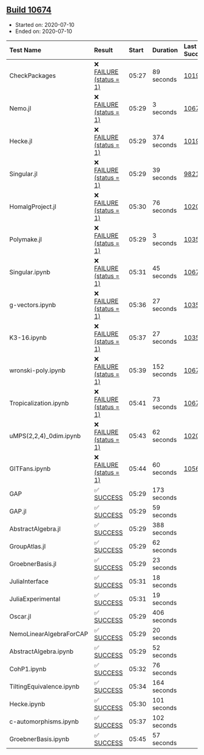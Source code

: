 ## [Build 10674](https://oscarci.mathematik.uni-kl.de/job/oscar/10674/)

* Started on: 2020-07-10
* Ended on: 2020-07-10

| Test Name    | Result | Start | Duration | Last Success | First Failure |
|:-------------|:-------|:------|:---------|:-------------|:--------------|
| CheckPackages | ❌ [FAILURE (status = 1)](https://oscarci.mathematik.uni-kl.de/job/oscar/10674/artifact/logs/build-10674/CheckPackages.log) | 05:27 | 89 seconds | [10197](https://oscarci.mathematik.uni-kl.de/job/oscar/10197/) | [10198](https://oscarci.mathematik.uni-kl.de/job/oscar/10198/) |
| Nemo.jl | ❌ [FAILURE (status = 1)](https://oscarci.mathematik.uni-kl.de/job/oscar/10674/artifact/logs/build-10674/Nemo.jl.log) | 05:29 | 3 seconds | [10671](https://oscarci.mathematik.uni-kl.de/job/oscar/10671/) | [10672](https://oscarci.mathematik.uni-kl.de/job/oscar/10672/) |
| Hecke.jl | ❌ [FAILURE (status = 1)](https://oscarci.mathematik.uni-kl.de/job/oscar/10674/artifact/logs/build-10674/Hecke.jl.log) | 05:29 | 374 seconds | [10197](https://oscarci.mathematik.uni-kl.de/job/oscar/10197/) | [10198](https://oscarci.mathematik.uni-kl.de/job/oscar/10198/) |
| Singular.jl | ❌ [FAILURE (status = 1)](https://oscarci.mathematik.uni-kl.de/job/oscar/10674/artifact/logs/build-10674/Singular.jl.log) | 05:29 | 39 seconds | [9821](https://oscarci.mathematik.uni-kl.de/job/oscar/9821/) | [9822](https://oscarci.mathematik.uni-kl.de/job/oscar/9822/) |
| HomalgProject.jl | ❌ [FAILURE (status = 1)](https://oscarci.mathematik.uni-kl.de/job/oscar/10674/artifact/logs/build-10674/HomalgProject.jl.log) | 05:30 | 76 seconds | [10209](https://oscarci.mathematik.uni-kl.de/job/oscar/10209/) | [10210](https://oscarci.mathematik.uni-kl.de/job/oscar/10210/) |
| Polymake.jl | ❌ [FAILURE (status = 1)](https://oscarci.mathematik.uni-kl.de/job/oscar/10674/artifact/logs/build-10674/Polymake.jl.log) | 05:29 | 3 seconds | [10356](https://oscarci.mathematik.uni-kl.de/job/oscar/10356/) | [10357](https://oscarci.mathematik.uni-kl.de/job/oscar/10357/) |
| Singular.ipynb | ❌ [FAILURE (status = 1)](https://oscarci.mathematik.uni-kl.de/job/oscar/10674/artifact/logs/build-10674/Singular.ipynb.log) | 05:31 | 45 seconds | [10671](https://oscarci.mathematik.uni-kl.de/job/oscar/10671/) | [10672](https://oscarci.mathematik.uni-kl.de/job/oscar/10672/) |
| g-vectors.ipynb | ❌ [FAILURE (status = 1)](https://oscarci.mathematik.uni-kl.de/job/oscar/10674/artifact/logs/build-10674/g-vectors.ipynb.log) | 05:36 | 27 seconds | [10356](https://oscarci.mathematik.uni-kl.de/job/oscar/10356/) | [10357](https://oscarci.mathematik.uni-kl.de/job/oscar/10357/) |
| K3-16.ipynb | ❌ [FAILURE (status = 1)](https://oscarci.mathematik.uni-kl.de/job/oscar/10674/artifact/logs/build-10674/K3-16.ipynb.log) | 05:37 | 27 seconds | [10356](https://oscarci.mathematik.uni-kl.de/job/oscar/10356/) | [10357](https://oscarci.mathematik.uni-kl.de/job/oscar/10357/) |
| wronski-poly.ipynb | ❌ [FAILURE (status = 1)](https://oscarci.mathematik.uni-kl.de/job/oscar/10674/artifact/logs/build-10674/wronski-poly.ipynb.log) | 05:39 | 152 seconds | [10672](https://oscarci.mathematik.uni-kl.de/job/oscar/10672/) | [10673](https://oscarci.mathematik.uni-kl.de/job/oscar/10673/) |
| Tropicalization.ipynb | ❌ [FAILURE (status = 1)](https://oscarci.mathematik.uni-kl.de/job/oscar/10674/artifact/logs/build-10674/Tropicalization.ipynb.log) | 05:41 | 73 seconds | [10673](https://oscarci.mathematik.uni-kl.de/job/oscar/10673/) | [10674](https://oscarci.mathematik.uni-kl.de/job/oscar/10674/) |
| uMPS(2,2,4)_0dim.ipynb | ❌ [FAILURE (status = 1)](https://oscarci.mathematik.uni-kl.de/job/oscar/10674/artifact/logs/build-10674/uMPS-2-2-4-_0dim.ipynb.log) | 05:43 | 62 seconds | [10209](https://oscarci.mathematik.uni-kl.de/job/oscar/10209/) | [10210](https://oscarci.mathematik.uni-kl.de/job/oscar/10210/) |
| GITFans.ipynb | ❌ [FAILURE (status = 1)](https://oscarci.mathematik.uni-kl.de/job/oscar/10674/artifact/logs/build-10674/GITFans.ipynb.log) | 05:44 | 60 seconds | [10566](https://oscarci.mathematik.uni-kl.de/job/oscar/10566/) | [10567](https://oscarci.mathematik.uni-kl.de/job/oscar/10567/) |
| GAP | ✅ [SUCCESS](https://oscarci.mathematik.uni-kl.de/job/oscar/10674/artifact/logs/build-10674/GAP.log) | 05:29 | 173 seconds |  |  |
| GAP.jl | ✅ [SUCCESS](https://oscarci.mathematik.uni-kl.de/job/oscar/10674/artifact/logs/build-10674/GAP.jl.log) | 05:29 | 59 seconds |  |  |
| AbstractAlgebra.jl | ✅ [SUCCESS](https://oscarci.mathematik.uni-kl.de/job/oscar/10674/artifact/logs/build-10674/AbstractAlgebra.jl.log) | 05:29 | 388 seconds |  |  |
| GroupAtlas.jl | ✅ [SUCCESS](https://oscarci.mathematik.uni-kl.de/job/oscar/10674/artifact/logs/build-10674/GroupAtlas.jl.log) | 05:29 | 62 seconds |  |  |
| GroebnerBasis.jl | ✅ [SUCCESS](https://oscarci.mathematik.uni-kl.de/job/oscar/10674/artifact/logs/build-10674/GroebnerBasis.jl.log) | 05:29 | 23 seconds |  |  |
| JuliaInterface | ✅ [SUCCESS](https://oscarci.mathematik.uni-kl.de/job/oscar/10674/artifact/logs/build-10674/JuliaInterface.log) | 05:31 | 18 seconds |  |  |
| JuliaExperimental | ✅ [SUCCESS](https://oscarci.mathematik.uni-kl.de/job/oscar/10674/artifact/logs/build-10674/JuliaExperimental.log) | 05:31 | 19 seconds |  |  |
| Oscar.jl | ✅ [SUCCESS](https://oscarci.mathematik.uni-kl.de/job/oscar/10674/artifact/logs/build-10674/Oscar.jl.log) | 05:29 | 406 seconds |  |  |
| NemoLinearAlgebraForCAP | ✅ [SUCCESS](https://oscarci.mathematik.uni-kl.de/job/oscar/10674/artifact/logs/build-10674/NemoLinearAlgebraForCAP.log) | 05:29 | 20 seconds |  |  |
| AbstractAlgebra.ipynb | ✅ [SUCCESS](https://oscarci.mathematik.uni-kl.de/job/oscar/10674/artifact/logs/build-10674/AbstractAlgebra.ipynb.log) | 05:29 | 52 seconds |  |  |
| CohP1.ipynb | ✅ [SUCCESS](https://oscarci.mathematik.uni-kl.de/job/oscar/10674/artifact/logs/build-10674/CohP1.ipynb.log) | 05:32 | 76 seconds |  |  |
| TiltingEquivalence.ipynb | ✅ [SUCCESS](https://oscarci.mathematik.uni-kl.de/job/oscar/10674/artifact/logs/build-10674/TiltingEquivalence.ipynb.log) | 05:34 | 164 seconds |  |  |
| Hecke.ipynb | ✅ [SUCCESS](https://oscarci.mathematik.uni-kl.de/job/oscar/10674/artifact/logs/build-10674/Hecke.ipynb.log) | 05:30 | 101 seconds |  |  |
| c-automorphisms.ipynb | ✅ [SUCCESS](https://oscarci.mathematik.uni-kl.de/job/oscar/10674/artifact/logs/build-10674/c-automorphisms.ipynb.log) | 05:37 | 102 seconds |  |  |
| GroebnerBasis.ipynb | ✅ [SUCCESS](https://oscarci.mathematik.uni-kl.de/job/oscar/10674/artifact/logs/build-10674/GroebnerBasis.ipynb.log) | 05:45 | 57 seconds |  |  |
